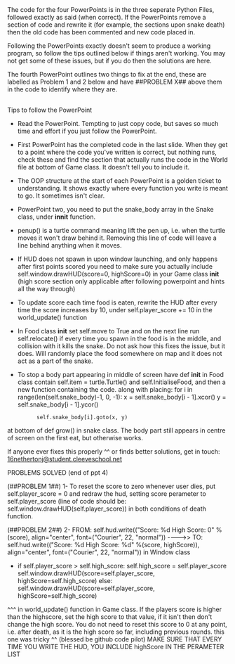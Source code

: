 ##
The code for the four PowerPoints is in the three seperate Python Files, followed exactly as said (when correct). If the PowerPoints remove a section of code and rewrite it (for example, the sections upon snake death) 
then the old code has been commented and new code placed in. 

Following the PowerPoints exactly doesn't seem to produce a working program, so follow the tips outlined below if things aren't working. You may not get some of these issues, but if you do then the solutions are here. 

The fourth PowerPoint outlines two things to fix at the end, these are labelled as Problem 1 and 2 below and have ##PROBLEM X## above them in the code to identify where they are. 
## 

Tips to follow the PowerPoint

- Read the PowerPoint. Tempting to just copy code, but saves so much time and effort if you just follow the PowerPoint. 
- First PowerPoint has the completed code in the last slide. When they get to a point where the code you've written is correct, but nothing runs, check these and find the section that actually runs the code in the World file at bottom of Game class. It doesn't tell you to include it. 
- The OOP structure at the start of each PowerPoint is a golden ticket to understanding. It shows exactly where every function you write is meant to go. It sometimes isn't clear.
- PowerPoint two, you need to put  the snake_body array in the Snake class, under __innit__ function. 
- penup() is a turtle command meaning lift the pen up, i.e. when the turtle moves it won't draw behind it. Removing this line of code will leave a line behind anything when it moves. 
- If HUD does not spawn in upon window launching, and only happens after first points scored you need to make sure you actually include self.window.drawHUD(score=0, highScore=0) in your Game class __init__ (high score section only applicable after following powerpoint and hints all the way through)
- To update score each time food is eaten, rewrite the HUD after every time the score increases by 10, under self.player_score += 10 in the world_update() function
- In Food class __init__ set self.move to True and on the next line run self.relocate() if every time you spawn in the food is in the middle, and collision with it kills the snake. Do not ask how this fixes the issue, but it does. Will randomly place the food somewhere on map and it does not act as a part of the snake. 
- To stop a body part appearing in middle of screen have def __init__ in Food class contain self.item = turtle.Turtle() and self.InitialiseFood, and then a new function containing the code. 
along with placing: 
        for i in range(len(self.snake_body)-1, 0, -1):
            x = self.snake_body[i - 1].xcor()
            y = self.snake_body[i - 1].ycor()

            self.snake_body[i].goto(x, y)
at bottom of def grow() in snake class. The body part still appears in centre of screen on the first eat, but otherwise works. 

If anyone ever fixes this properly ^^ or finds better solutions, get in touch: 16nethertonj@student.cleeveschool.net


PROBLEMS SOLVED (end of ppt 4)

(##PROBLEM 1##) 1- To reset the score to zero whenever user dies, put self.player_score = 0 and redraw the hud, setting score perameter to self.player_score (line of code should be: self.window.drawHUD(self.player_score)) in both conditions of death function.


(##PROBLEM 2##) 2- FROM:  self.hud.write(("Score:  %d High Score: 0" %(score), align="center", font=("Courier", 22, "normal")) ---->> TO:  self.hud.write(("Score:  %d High Score: %d" %(score, highScore)), align="center", font=("Courier", 22, "normal")) in Window class
- if self.player_score > self.high_score:
    self.high_score = self.player_score 
    self.window.drawHUD(score=self.player_score, highScore=self.high_score)
  else:
    self.window.drawHUD(score=self.player_score, highScore=self.high_score) 

^^^ in world_update() function in Game class. If the players score is higher than the highscore, set the high score to that value, if it isn't then don't change the high score.
You do not need to reset this score to 0 at any point, i.e. after death, as it is the high score so far, including previous rounds. 
this one was tricky ^^ (blessed be github code pilot)
MAKE SURE THAT EVERY TIME YOU WRITE THE HUD, YOU INCLUDE highScore IN THE PERAMETER LIST
